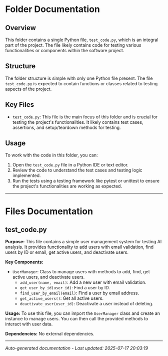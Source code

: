 # Folder Documentation

## Overview
This folder contains a single Python file, `test_code.py`, which is an integral part of the project. The file likely contains code for testing various functionalities or components within the software project.

## Structure
The folder structure is simple with only one Python file present. The file `test_code.py` is expected to contain functions or classes related to testing aspects of the project.

## Key Files
- `test_code.py`: This file is the main focus of this folder and is crucial for testing the project's functionalities. It likely contains test cases, assertions, and setup/teardown methods for testing.

## Usage
To work with the code in this folder, you can:
1. Open the `test_code.py` file in a Python IDE or text editor.
2. Review the code to understand the test cases and testing logic implemented.
3. Run the tests using a testing framework like pytest or unittest to ensure the project's functionalities are working as expected.

---

# Files Documentation

## test_code.py

**Purpose:** This file contains a simple user management system for testing AI analysis. It provides functionality to add users with email validation, find users by ID or email, get active users, and deactivate users.

**Key Components:**
- `UserManager`: Class to manage users with methods to add, find, get active users, and deactivate users.
  - `add_user(name, email)`: Add a new user with email validation.
  - `get_user_by_id(user_id)`: Find a user by ID.
  - `find_user_by_email(email)`: Find a user by email address.
  - `get_active_users()`: Get all active users.
  - `deactivate_user(user_id)`: Deactivate a user instead of deleting.

**Usage:** To use this file, you can import the `UserManager` class and create an instance to manage users. You can then call the provided methods to interact with user data.

**Dependencies:** No external dependencies.

---
*Auto-generated documentation - Last updated: 2025-07-17 20:03:19*
